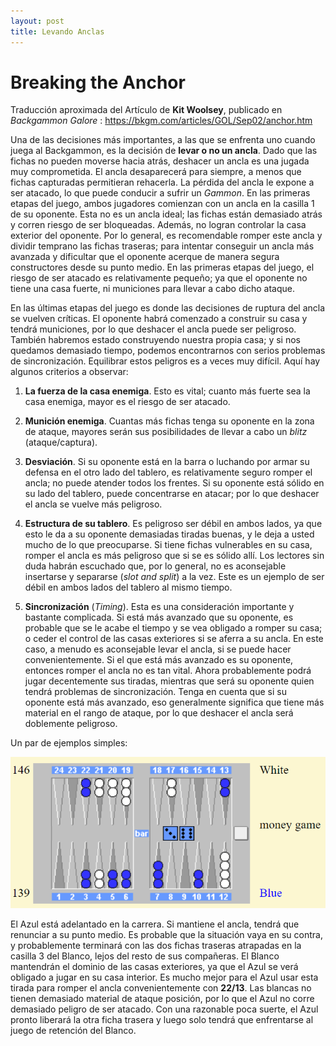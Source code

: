 ```yaml
---
layout: post
title: Levando Anclas
---
```


# Breaking the Anchor

Traducción aproximada del Artículo de **Kit Woolsey**, publicado en *Backgammon Galore* : 
<https://bkgm.com/articles/GOL/Sep02/anchor.htm>
	 
Una de las decisiones más importantes, a las que se enfrenta uno cuando juega al Backgammon, es la decisión de **levar o no un ancla**. Dado que las fichas no pueden moverse hacia atrás, deshacer un ancla es una jugada muy comprometida. El ancla desaparecerá para siempre, a menos que fichas capturadas permitieran rehacerla. La pérdida del ancla le expone a ser atacado, lo que puede conducir a sufrir un *Gammon*.
En las primeras etapas del juego, ambos jugadores comienzan con un ancla en la casilla 1 de su oponente. Esta no es un ancla ideal; las fichas están demasiado atrás y corren riesgo de ser bloqueadas. Además, no logran controlar la casa exterior del oponente. Por lo general, es recomendable romper este ancla y dividir temprano las fichas traseras; para intentar conseguir un ancla más avanzada y dificultar que el oponente acerque de manera segura constructores desde su punto medio. En las primeras etapas del juego, el riesgo de ser atacado es relativamente pequeño; ya que el oponente no tiene una casa fuerte, ni municiones para llevar a cabo dicho ataque.

En las últimas etapas del juego es donde las decisiones de ruptura del ancla se vuelven críticas. El oponente habrá comenzado a construir su casa y tendrá municiones, por lo que deshacer el ancla puede ser peligroso. También habremos estado construyendo nuestra propia casa; y si nos quedamos demasiado tiempo, podemos encontrarnos con serios problemas de sincronización. Equilibrar estos peligros es a veces muy difícil. Aquí hay algunos criterios a observar:

1. **La fuerza de la casa enemiga**. Esto es vital; cuanto más fuerte sea la casa enemiga, mayor es el riesgo de ser atacado.

2. **Munición enemiga**. Cuantas más fichas tenga su oponente en la zona de ataque, mayores serán sus posibilidades de llevar a cabo un *blitz* (ataque/captura).

3. **Desviación**. Si su oponente está en la barra o luchando por armar su defensa en el otro lado del tablero, es relativamente seguro romper el ancla; no puede atender todos los frentes. Si su oponente está sólido en su lado del tablero, puede concentrarse en atacar; por lo que deshacer el ancla se vuelve más peligroso.

4. **Estructura de su tablero**. Es peligroso ser débil en ambos lados, ya que esto le da a su oponente demasiadas tiradas buenas, y le deja a usted mucho de lo que preocuparse. Si tiene fichas vulnerables en su casa, romper el ancla es más peligroso que si se es sólido allí. Los lectores sin duda habrán escuchado que, por lo general, no es aconsejable insertarse y separarse (*slot and split*) a la vez. Este es un ejemplo de ser débil en ambos lados del tablero al mismo tiempo.

5. **Sincronización** (*Timing*). Esta es una consideración importante y bastante complicada. Si está más avanzado que su oponente, es probable que se le acabe el tiempo y se vea obligado a romper su casa; o ceder el control de las casas exteriores si se aferra a su ancla. En este caso, a menudo es aconsejable levar el ancla, si se puede hacer convenientemente. Si el que está más avanzado es su oponente, entonces romper el ancla no es tan vital. Ahora probablemente podrá jugar decentemente sus tiradas, mientras que será su oponente quien tendrá problemas de sincronización. Tenga en cuenta que si su oponente está más avanzado, eso generalmente significa que tiene más material en el rango de ataque, por lo que deshacer el ancla será doblemente peligroso.

Un  par de ejemplos simples:

![BA-Diagrama01.png](/images/BA-Diagrama01.png)

El Azul está adelantado en la carrera. Si mantiene el ancla, tendrá que renunciar a su punto medio. Es probable que la situación vaya en su contra, y probablemente terminará con las dos fichas traseras atrapadas en la casilla 3 del Blanco, lejos del resto de sus compañeras. El Blanco mantendrán el dominio de las casas exteriores, ya que el Azul se verá obligado a jugar en su casa interior. Es mucho mejor para el Azul usar esta tirada para romper el ancla convenientemente con **22/13**. Las blancas no tienen demasiado material de ataque posición, por lo que el Azul no corre demasiado peligro de ser atacado. Con una razonable poca suerte, el Azul pronto liberará la otra ficha trasera y luego solo tendrá que enfrentarse al juego de retención del Blanco.
